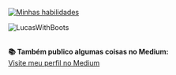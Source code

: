[![Minhas habilidades](https://go-skill-icons.vercel.app/api/icons?i=kotlin,react,angular,ts,spring,latex)](https://skillicons.dev)

<p><img align="left" src="https://github-readme-stats.vercel.app/api/top-langs?username=LucasWithBoots&show_icons=true&locale=en&layout=compact" alt="LucasWithBoots" /> </p>

<br clear="left"/>

<br/>

**📚 Também publico algumas coisas no Medium:**  
[Visite meu perfil no Medium](https://medium.com/@seu-usuario)
